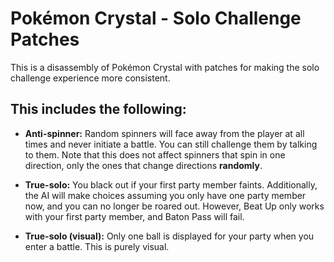 # Pokémon Crystal - Solo Challenge Patches

This is a disassembly of Pokémon Crystal with patches for making the solo challenge experience more consistent.

## This includes the following:

* **Anti-spinner:** Random spinners will face away from the player at all times and never initiate a battle. You can
  still challenge them by talking to them. Note that this does not affect spinners that spin in one direction, only the
  ones that change directions **randomly**.

* **True-solo:** You black out if your first party member faints. Additionally, the AI will make choices assuming you
  only have one party member now, and you can no longer be roared out. However, Beat Up only works with your first
  party member, and Baton Pass will fail.

* **True-solo (visual):** Only one ball is displayed for your party when you enter a battle. This is purely visual.
